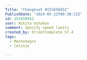 ```yaml
---
Title: "Changeset #151658452"
PublishDate: "2024-05-22T06:38:13Z"
id: 151658452
user: Nikita Ushakov
comment: Specify speed limits
created_by: StreetComplete 57.4
tags:
  - Montenegro
  - Cetinje

---
```

